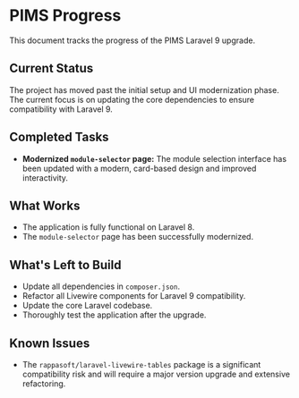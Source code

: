 # PIMS Progress

This document tracks the progress of the PIMS Laravel 9 upgrade.

## Current Status

The project has moved past the initial setup and UI modernization phase. The current focus is on updating the core dependencies to ensure compatibility with Laravel 9.

## Completed Tasks

*   **Modernized `module-selector` page:** The module selection interface has been updated with a modern, card-based design and improved interactivity.

## What Works

*   The application is fully functional on Laravel 8.
*   The `module-selector` page has been successfully modernized.

## What's Left to Build

*   Update all dependencies in `composer.json`.
*   Refactor all Livewire components for Laravel 9 compatibility.
*   Update the core Laravel codebase.
*   Thoroughly test the application after the upgrade.

## Known Issues

*   The `rappasoft/laravel-livewire-tables` package is a significant compatibility risk and will require a major version upgrade and extensive refactoring.
